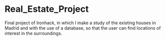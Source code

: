 # Real_Estate_Project
Final project of Ironhack, in which I make a study of the existing houses in Madrid and with the use of a database, so that the user can find locations of interest in the surroundings.
